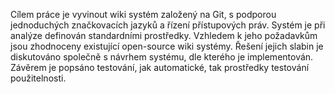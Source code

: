 Cílem práce je vyvinout wiki systém založený na Git, s podporou jednoduchých značkovacích jazyků a řízení přístupových práv.
Systém je při analýze definován standardními prostředky.
Vzhledem k jeho požadavkům jsou zhodnoceny existující open-source wiki systémy.
Řešení jejich slabin je diskutováno společně s návrhem systému, dle kterého je implementován.
Závěrem je popsáno testování, jak automatické, tak prostředky testování použitelnosti.

